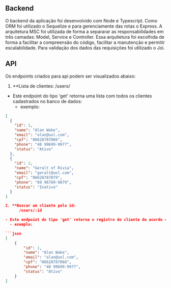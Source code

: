 ## Backend
  O backend da aplicação foi desenvolvido com Node e Typescript. Como ORM foi utilizado o 
  Sequelize e para gerenciamente das rotas o Express.
  A arquitetura MSC foi utilizada de forma a separarar as responsabilidades em três camadas:
   Model, Service e Controller.
  Essa arquitetura foi escolhida de forma a facilitar a compreensão do código, facilitar a manutenção e permitir escalabilidade.
  Para validação dos dados das requisições foi utilizado o Joi.

## API
  Os endpoints criados para api podem ser visualizados abaixo:

  1. **Lista de clientes:
        /users/

  - Este endpoint do tipo 'get' retorna uma lista com todos os clientes cadastrados no banco de dados:
    - exemplo:

  ```json
  [
    {
      "id": 1,
      "name": "Alan Wake",
      "email": "alan@uol.com",
      "cpf": "06628787066",
      "phone": "48 99699-9977",
      "status": "Ativo"
    },
    {
      "id": 2,
      "name": "Geralt of Rivia",
      "email": "geralt@uol.com",
      "cpf": "06628787079",
      "phone": "89 96789-9879",
      "status": "Inativo"
    }
  ]

  2. **Buscar um cliente pelo id:
        /users/:id

  - Este endpoint do tipo 'get' retorna o registro do cliente de acordo com o id informado na url. Caso nenhum registro seja encontrado, retorna o status 204:
    - exemplo:

  ```json
  [
      {
          "id": 1,
          "name": "Alan Wake",
          "email": "alan@uol.com",
          "cpf": "06628787066",
          "phone": "48 99699-9977",
          "status": "Ativo"
      }
  ]